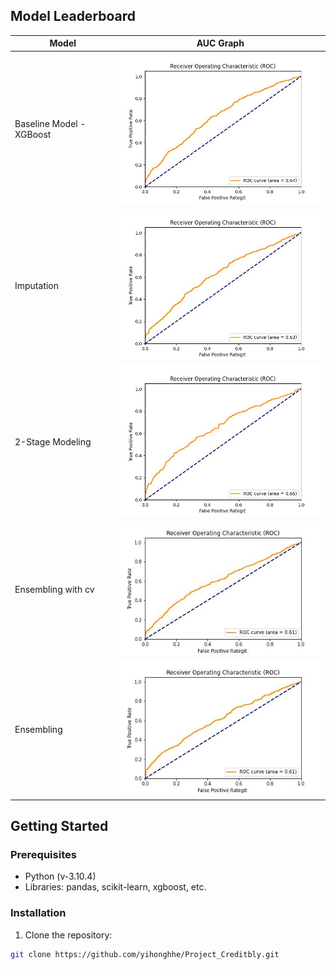 ## Model Leaderboard

| Model                    | AUC Graph                                                    |
| ------------------------ | ------------------------------------------------------------ |
| Baseline Model - XGBoost | <img src="./images/baseline_result.jpg" width="400">         |
| Imputation               | <img src="./images/imputation_result.jpg" width="400">       |
| 2-Stage Modeling         | <img src="./images/2_stage_modeling_result.jpg" width="400"> |
| Ensembling with cv       | <img src="./images/ensembling.jpg" width="400">              |
| Ensembling               | <img src="./images/ensembling_old.jpg" width="400">              |

## Getting Started

### Prerequisites

- Python (v-3.10.4)
- Libraries: pandas, scikit-learn, xgboost, etc.

### Installation

1. Clone the repository:

```bash
git clone https://github.com/yihonghhe/Project_Creditbly.git
```
